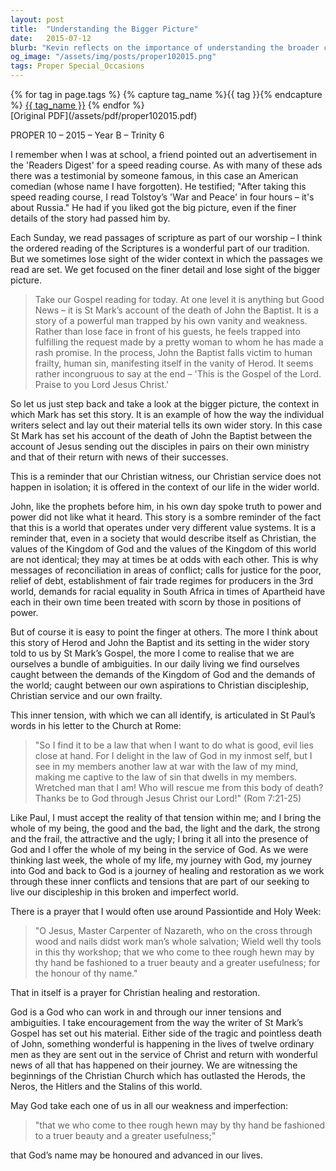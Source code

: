 ```yaml
---
layout: post
title:  "Understanding the Bigger Picture"
date:   2015-07-12
blurb: "Kevin reflects on the importance of understanding the broader context of scripture, using the story of John the Baptist's death to illustrate how individual narratives fit into the wider message of the Gospel. He emphasizes the tension between the values of God's Kingdom and those of the world, and the inner conflict that Christians face in reconciling these differences. The sermon encourages believers to bring their whole selves to God, embracing inner tensions as part of the journey towards healing and restoration."
og_image: "/assets/img/posts/proper102015.png"
tags: Proper Special_Occasions
---    
```

<div class="tag-pills">
  {% for tag in page.tags %}
    {% capture tag_name %}{{ tag }}{% endcapture %}
    <a href="{{ site.baseurl }}/tag/{{ tag_name }}" class="tag-pill">{{ tag_name }}</a>
  {% endfor %}
</div>
[Original PDF](/assets/pdf/proper102015.pdf)

PROPER 10 – 2015 – Year B – Trinity 6

I remember when I was at school, a friend pointed out an advertisement in the 'Readers Digest' for a speed reading course. As with many of these ads there was a testimonial by someone famous, in this case an American comedian (whose name I have forgotten). He testified; "After taking this speed reading course, I read Tolstoy’s 'War and Peace' in four hours – it's about Russia." He had if you liked got the big picture, even if the finer details of the story had passed him by.

Each Sunday, we read passages of scripture as part of our worship – I think the ordered reading of the Scriptures is a wonderful part of our tradition. But we sometimes lose sight of the wider context in which the passages we read are set. We get focused on the finer detail and lose sight of the bigger picture.

> Take our Gospel reading for today. At one level it is anything but Good News – it is St Mark’s account of the death of John the Baptist. It is a story of a powerful man trapped by his own vanity and weakness. Rather than lose face in front of his guests, he feels trapped into fulfilling the request made by a pretty woman to whom he has made a rash promise. In the process, John the Baptist falls victim to human frailty, human sin, manifesting itself in the vanity of Herod. It seems rather incongruous to say at the end – 'This is the Gospel of the Lord. Praise to you Lord Jesus Christ.'

So let us just step back and take a look at the bigger picture, the context in which Mark has set this story. It is an example of how the way the individual writers select and lay out their material tells its own wider story. In this case St Mark has set his account of the death of John the Baptist between the account of Jesus sending out the disciples in pairs on their own ministry and that of their return with news of their successes.

This is a reminder that our Christian witness, our Christian service does not happen in isolation; it is offered in the context of our life in the wider world.

John, like the prophets before him, in his own day spoke truth to power and power did not like what it heard. This story is a sombre reminder of the fact that this is a world that operates under very different value systems. It is a reminder that, even in a society that would describe itself as Christian, the values of the Kingdom of God and the values of the Kingdom of this world are not identical; they may at times be at odds with each other. This is why messages of reconciliation in areas of conflict; calls for justice for the poor, relief of debt, establishment of fair trade regimes for producers in the 3rd world, demands for racial equality in South Africa in times of Apartheid have each in their own time been treated with scorn by those in positions of power.

But of course it is easy to point the finger at others. The more I think about this story of Herod and John the Baptist and its setting in the wider story told to us by St Mark’s Gospel, the more I come to realise that we are ourselves a bundle of ambiguities. In our daily living we find ourselves caught between the demands of the Kingdom of God and the demands of the world; caught between our own aspirations to Christian discipleship, Christian service and our own frailty.

This inner tension, with which we can all identify, is articulated in St Paul’s words in his letter to the Church at Rome:

> "So I find it to be a law that when I want to do what is good, evil lies close at hand. For I delight in the law of God in my inmost self, but I see in my members another law at war with the law of my mind, making me captive to the law of sin that dwells in my members. Wretched man that I am! Who will rescue me from this body of death? Thanks be to God through Jesus Christ our Lord!" (Rom 7:21-25)

Like Paul, I must accept the reality of that tension within me; and I bring the whole of my being, the good and the bad, the light and the dark, the strong and the frail, the attractive and the ugly; I bring it all into the presence of God and I offer the whole of my being in the service of God. As we were thinking last week, the whole of my life, my journey with God, my journey into God and back to God is a journey of healing and restoration as we work through these inner conflicts and tensions that are part of our seeking to live our discipleship in this broken and imperfect world.

There is a prayer that I would often use around Passiontide and Holy Week:

> "O Jesus, Master Carpenter of Nazareth, who on the cross through wood and nails didst work man’s whole salvation; Wield well thy tools in this thy workshop; that we who come to thee rough hewn may by thy hand be fashioned to a truer beauty and a greater usefulness; for the honour of thy name."

That in itself is a prayer for Christian healing and restoration.

God is a God who can work in and through our inner tensions and ambiguities. I take encouragement from the way the writer of St Mark’s Gospel has set out his material. Either side of the tragic and pointless death of John, something wonderful is happening in the lives of twelve ordinary men as they are sent out in the service of Christ and return with wonderful news of all that has happened on their journey. We are witnessing the beginnings of the Christian Church which has outlasted the Herods, the Neros, the Hitlers and the Stalins of this world.

May God take each one of us in all our weakness and imperfection:

> "that we who come to thee rough hewn may by thy hand be fashioned to a truer beauty and a greater usefulness;"

that God’s name may be honoured and advanced in our lives.
